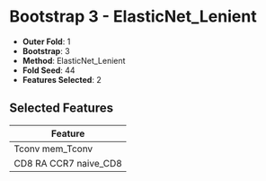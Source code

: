 # Bootstrap 3 - ElasticNet_Lenient

- **Outer Fold**: 1
- **Bootstrap**: 3
- **Method**: ElasticNet_Lenient
- **Fold Seed**: 44
- **Features Selected**: 2

## Selected Features

| Feature |
|---------|
| Tconv mem_Tconv |
| CD8 RA CCR7 naive_CD8 |

